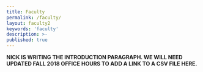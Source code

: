 ```yaml
---
title: Faculty
permalink: /faculty/
layout: faculty2
keywords: 'faculty'
description: >-
published: true
---
```

**NICK IS WRITING THE INTRODUCTION PARAGRAPH. WE WILL NEED UPDATED FALL 2018 OFFICE HOURS TO ADD A LINK TO A CSV FILE HERE.**
